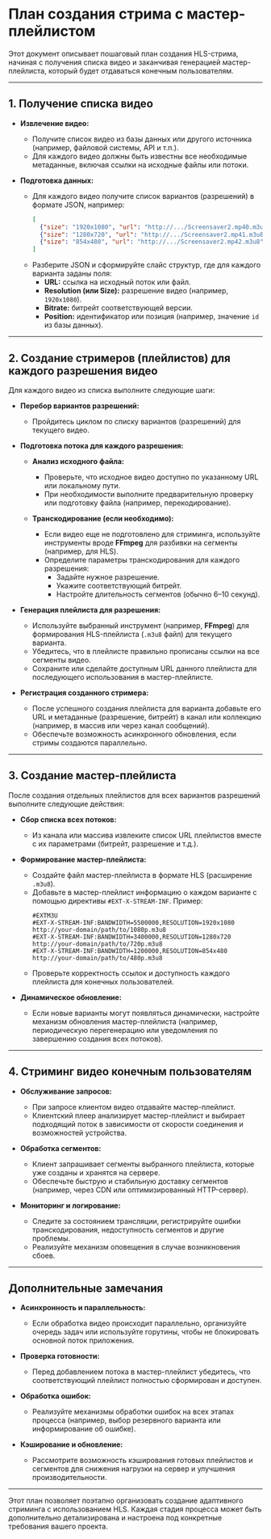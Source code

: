 # План создания стрима с мастер-плейлистом

Этот документ описывает пошаговый план создания HLS-стрима, начиная с получения списка видео и заканчивая генерацией мастер-плейлиста, который будет отдаваться конечным пользователям.

---

## 1. Получение списка видео

- **Извлечение видео:**
    - Получите список видео из базы данных или другого источника (например, файловой системы, API и т.п.).
    - Для каждого видео должны быть известны все необходимые метаданные, включая ссылки на исходные файлы или потоки.

- **Подготовка данных:**
    - Для каждого видео получите список вариантов (разрешений) в формате JSON, например:
      ```json
      [
        {"size": "1920x1080", "url": "http://.../Screensaver2.mp40.m3u8", "bitrate": 5500},
        {"size": "1280x720", "url": "http://.../Screensaver2.mp41.m3u8", "bitrate": 3400},
        {"size": "854x480", "url": "http://.../Screensaver2.mp42.m3u8", "bitrate": 1200}
      ]
      ```
    - Разберите JSON и сформируйте слайс структур, где для каждого варианта заданы поля:
        - **URL:** ссылка на исходный поток или файл.
        - **Resolution (или Size):** разрешение видео (например, `1920x1080`).
        - **Bitrate:** битрейт соответствующей версии.
        - **Position:** идентификатор или позиция (например, значение `id` из базы данных).

---

## 2. Создание стримеров (плейлистов) для каждого разрешения видео

Для каждого видео из списка выполните следующие шаги:

- **Перебор вариантов разрешений:**
    - Пройдитесь циклом по списку вариантов (разрешений) для текущего видео.

- **Подготовка потока для каждого разрешения:**
    - **Анализ исходного файла:**
        - Проверьте, что исходное видео доступно по указанному URL или локальному пути.
        - При необходимости выполните предварительную проверку или подготовку файла (например, перекодирование).

    - **Транскодирование (если необходимо):**
        - Если видео еще не подготовлено для стриминга, используйте инструменты вроде **FFmpeg** для разбивки на сегменты (например, для HLS).
        - Определите параметры транскодирования для каждого разрешения:
            - Задайте нужное разрешение.
            - Укажите соответствующий битрейт.
            - Настройте длительность сегментов (обычно 6–10 секунд).

- **Генерация плейлиста для разрешения:**
    - Используйте выбранный инструмент (например, **FFmpeg**) для формирования HLS-плейлиста (`.m3u8` файл) для текущего варианта.
    - Убедитесь, что в плейлисте правильно прописаны ссылки на все сегменты видео.
    - Сохраните или сделайте доступным URL данного плейлиста для последующего использования в мастер-плейлисте.

- **Регистрация созданного стримера:**
    - После успешного создания плейлиста для варианта добавьте его URL и метаданные (разрешение, битрейт) в канал или коллекцию (например, в массив или через канал сообщений).
    - Обеспечьте возможность асинхронного обновления, если стримы создаются параллельно.

---

## 3. Создание мастер-плейлиста

После создания отдельных плейлистов для всех вариантов разрешений выполните следующие действия:

- **Сбор списка всех потоков:**
    - Из канала или массива извлеките список URL плейлистов вместе с их параметрами (битрейт, разрешение и т.д.).

- **Формирование мастер-плейлиста:**
    - Создайте файл мастер-плейлиста в формате HLS (расширение `.m3u8`).
    - Добавьте в мастер-плейлист информацию о каждом варианте с помощью директивы `#EXT-X-STREAM-INF`. Пример:
      ```m3u8
      #EXTM3U
      #EXT-X-STREAM-INF:BANDWIDTH=5500000,RESOLUTION=1920x1080
      http://your-domain/path/to/1080p.m3u8
      #EXT-X-STREAM-INF:BANDWIDTH=3400000,RESOLUTION=1280x720
      http://your-domain/path/to/720p.m3u8
      #EXT-X-STREAM-INF:BANDWIDTH=1200000,RESOLUTION=854x480
      http://your-domain/path/to/480p.m3u8
      ```
    - Проверьте корректность ссылок и доступность каждого плейлиста для конечных пользователей.

- **Динамическое обновление:**
    - Если новые варианты могут появляться динамически, настройте механизм обновления мастер-плейлиста (например, периодическую перегенерацию или уведомления по завершению создания всех потоков).

---

## 4. Стриминг видео конечным пользователям

- **Обслуживание запросов:**
    - При запросе клиентом видео отдавайте мастер-плейлист.
    - Клиентский плеер анализирует мастер-плейлист и выбирает подходящий поток в зависимости от скорости соединения и возможностей устройства.

- **Обработка сегментов:**
    - Клиент запрашивает сегменты выбранного плейлиста, которые уже созданы и хранятся на сервере.
    - Обеспечьте быструю и стабильную доставку сегментов (например, через CDN или оптимизированный HTTP-сервер).

- **Мониторинг и логирование:**
    - Следите за состоянием трансляции, регистрируйте ошибки транскодирования, недоступность сегментов и другие проблемы.
    - Реализуйте механизм оповещения в случае возникновения сбоев.

---

## Дополнительные замечания

- **Асинхронность и параллельность:**
    - Если обработка видео происходит параллельно, организуйте очередь задач или используйте горутины, чтобы не блокировать основной поток приложения.

- **Проверка готовности:**
    - Перед добавлением потока в мастер-плейлист убедитесь, что соответствующий плейлист полностью сформирован и доступен.

- **Обработка ошибок:**
    - Реализуйте механизмы обработки ошибок на всех этапах процесса (например, выбор резервного варианта или информирование об ошибке).

- **Кэширование и обновление:**
    - Рассмотрите возможность кэширования готовых плейлистов и сегментов для снижения нагрузки на сервер и улучшения производительности.

---

Этот план позволяет поэтапно организовать создание адаптивного стриминга с использованием HLS. Каждая стадия процесса может быть дополнительно детализирована и настроена под конкретные требования вашего проекта.

